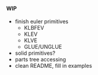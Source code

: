 #### WIP
+ finish euler primitives
  - KLBFEV
  - KLEV
  - KLVE
  - GLUE/UNGLUE
+ solid primitives?
+ parts tree accessing
+ clean README, fill in examples
